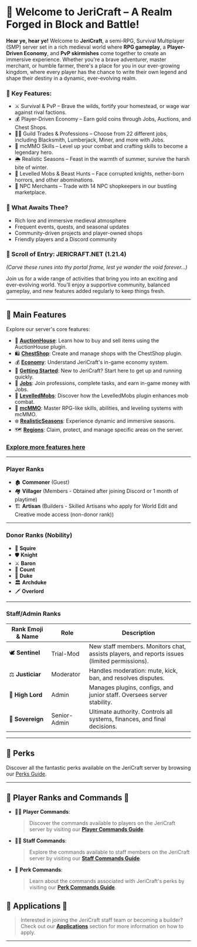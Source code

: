 # 🏹 Welcome to JeriCraft – A Realm Forged in Block and Battle!

**Hear ye, hear ye!** Welcome to **JeriCraft**, a semi-RPG, Survival Multiplayer (SMP) server set in a rich medieval world where **RPG gameplay**, a **Player-Driven Economy**, and **PvP skirmishes** come together to create an immersive experience. Whether you're a brave adventurer, master merchant, or humble farmer, there's a place for you in our ever-growing kingdom, where every player has the chance to write their own legend and shape their destiny in a dynamic, ever-evolving realm.

### 🔑 Key Features:
* ⚔️ Survival & PvP – Brave the wilds, fortify your homestead, or wage war against rival factions.
* 💰 Player-Driven Economy – Earn gold coins through Jobs, Auctions, and Chest Shops.
* 🧑‍🏭 Guild Trades & Professions – Choose from 22 different jobs, including Blacksmith, Lumberjack, Miner, and more with Jobs.
* 🏹 mcMMO Skills – Level up your combat and crafting skills to become a legendary hero.
* 🌦️ Realistic Seasons – Feast in the warmth of summer, survive the harsh bite of winter.
* 🐉 Levelled Mobs & Beast Hunts – Face corrupted knights, nether-born horrors, and other abominations.
* 🏪 NPC Merchants – Trade with 14 NPC shopkeepers in our bustling marketplace.

### 📜 What Awaits Thee?
* Rich lore and immersive medieval atmosphere
* Frequent events, quests, and seasonal updates
* Community-driven projects and player-owned shops
* Friendly players and a Discord community

### 📜 Scroll of Entry: JERICRAFT.NET (1.21.4)
_(Carve these runes into thy portal frame, lest ye wander the void forever…)_

Join us for a wide range of activities that bring you into an exciting and ever-evolving world. You’ll enjoy a
supportive community, balanced gameplay, and new features added regularly to keep things fresh.

---

## 📝 Main Features

Explore our server's core features:

- 📢 [**AuctionHouse**](/docs/guides/AuctionHouse.md): Learn how to buy and sell items using the AuctionHouse
  plugin.
- 🛍️ [**ChestShop**](/docs/guides/ChestShop.md): Create and manage shops with the ChestShop plugin.
- 💰 [**Economy**](/docs/guides/Economy.md): Understand JeriCraft's in-game economy system.
- 🌟 [**Getting Started**](/docs/guides/GettingStarted.md): New to JeriCraft? Start here to get up and running
  quickly.
- 💼 [**Jobs**](/docs/guides/Jobs.md): Join professions, complete tasks, and earn in-game money with Jobs.
- 🦾 [**LevelledMobs**](/docs/guides/LevelledMobs.md): Discover how the LevelledMobs plugin enhances mob combat.
- 🔱 [**mcMMO**](/docs/guides/mcMMO.md): Master RPG-like skills, abilities, and leveling systems with mcMMO.
- ❄️ [**RealisticSeasons**](/docs/guides/RealisticSeasons.md): Experience dynamic and immersive seasons.
- 🗺️ [**Regions**](/docs/guides/Regions.md): Claim, protect, and manage specific areas on the server.

### [Explore more features here](/docs/features/features.md)

---

### Player Ranks

- 🏚️ **Commoner** (Guest)
- 🏘️ **Villager** (Members - Obtained after joining Discord or 1 month of playtime)
- 🏗️ **Artisan**  (Builders - Skilled Artisans who apply for World Edit and Creative mode access (non-donor rank))

---

### Donor Ranks (Nobility)

- 📜 **Squire**
- 🛡️ **Knight**
- ⚔️ **Baron**
- 🏹 **Count**
- 🏰 **Duke**
- 🏛️ **Archduke**
- 🗡️ **Overlord**

---

### Staff/Admin Ranks

| Rank Emoji & Name | Role         | Description                                                                                  |  
|-------------------|--------------|----------------------------------------------------------------------------------------------|  
| 🕊️ **Sentinel**  | Trial-Mod    | New staff members. Monitors chat, assists players, and reports issues (limited permissions). |  
| ⚖️ **Justiciar**  | Moderator    | Handles moderation: mute, kick, ban, and resolves disputes.                                  |  
| 🔱 **High Lord**  | Admin        | Manages plugins, configs, and junior staff. Oversees server stability.                       |  
| 👑 **Sovereign**  | Senior-Admin | Ultimate authority. Controls all systems, finances, and final decisions.                     |

---

## 🎁 Perks

Discover all the fantastic perks available on the JeriCraft server by browsing
our [Perks Guide](https://jericraft-shop.tebex.io/).

---

## 👥 Player Ranks and Commands 👥

- 👨‍💼 **Player Commands**:
  > Discover the commands available to players on the JeriCraft server by visiting
  our [**Player Commands Guide**](/docs/commands/PLAYER-COMMANDS.md).

- 👨‍💼 **Staff Commands**:
  > Explore the commands available to staff members on the JeriCraft server by visiting
  our [**Staff Commands Guide**](/docs/commands/STAFF-COMMANDS.md).

- 🌟 **Perk Commands**:
  > Learn about the commands associated with JeriCraft's perks by visiting
  our [**Perk Commands Guide**](/docs/commands/PLAYER-COMMANDS.md).

## 📝 Applications 📝

> Interested in joining the JeriCraft staff team or becoming a builder? Check out
> our [**Applications**](https://github.com/Chalwk/JeriCraftDocs/issues/new/choose) section for more information on how
> to apply.

---